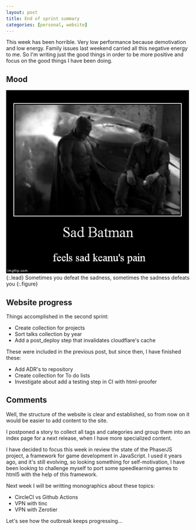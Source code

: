 ```yaml
---
layout: post
title: End of sprint summary
categories: [personal, website]
---
```




This week has been horrible.  Very low performance because demotivation and low
 energy.  Family issues last weekend carried all this negative energy to me.
  So I'm writing just the good things in order to be more positive and focus on
the good things I have been doing.

## Mood

![Sad batman meet sad keanu](/assets/img/sad-batman-keanu.jpg){:.lead}
Sometimes you defeat the sadness, sometimes the sadness defeats you
{:.figure}

## Website progress

Things accomplished in the second sprint:

* Create collection for projects
* Sort talks collection by year
* Add a post_deploy step that invalidates cloudflare's cache

These were included in the previous post, but since then, I have finished these:

* Add ADR's to repository
* Create collection for To do lists
* Investigate about add a testing step in CI with html-proofer

## Comments

Well, the structure of the website is clear and established, so from now on it
 would be easier to add content to the site.

I postponed a story to collect all tags and categories and group them into an
 index page for a next release, when I have more specialized content.

I have decided to focus this week in review the state of the PhaserJS project,
 a framework for game development in JavaScript.  I used it years ago, and it's
 still evolving, so looking something for self-motivation, I have been looking
 to challenge myself to port some speedlearning games to html5 with the help
 of this framework.

Next week I will be writting monographics about these topics: 

* CircleCI vs Github Actions
* VPN with tinc
* VPN with Zerotier

Let's see how the outbreak keeps progressing...